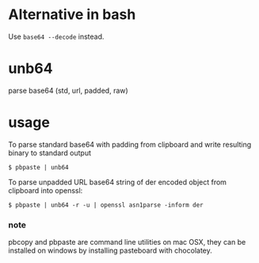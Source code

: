 # Alternative in bash

Use `base64 --decode` instead.

# unb64
parse base64 (std, url, padded, raw)

# usage

To parse standard base64 with padding from clipboard and write resulting binary to standard output
```
$ pbpaste | unb64
```

To parse unpadded URL base64 string of der encoded object from clipboard into openssl:
```
$ pbpaste | unb64 -r -u | openssl asn1parse -inform der
```

### note
pbcopy and pbpaste are command line utilities on mac OSX, they can be installed on windows by installing pasteboard with chocolatey.
